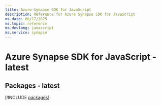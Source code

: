 ```yaml
---
title: Azure Synapse SDK for JavaScript
description: Reference for Azure Synapse SDK for JavaScript
ms.date: 06/17/2025
ms.topic: reference
ms.devlang: javascript
ms.service: synapse
---
```

# Azure Synapse SDK for JavaScript - latest
## Packages - latest
[!INCLUDE [packages](synapse-index.md)]